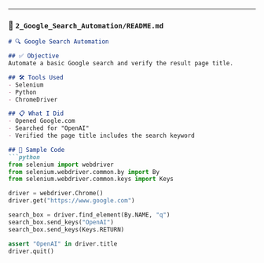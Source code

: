 
---

### 📁 `2_Google_Search_Automation/README.md`

```markdown
# 🔍 Google Search Automation

## ✅ Objective
Automate a basic Google search and verify the result page title.

## 🛠️ Tools Used
- Selenium
- Python
- ChromeDriver

## 📋 What I Did
- Opened Google.com
- Searched for "OpenAI"
- Verified the page title includes the search keyword

## 🧪 Sample Code
```python
from selenium import webdriver
from selenium.webdriver.common.by import By
from selenium.webdriver.common.keys import Keys

driver = webdriver.Chrome()
driver.get("https://www.google.com")

search_box = driver.find_element(By.NAME, "q")
search_box.send_keys("OpenAI")
search_box.send_keys(Keys.RETURN)

assert "OpenAI" in driver.title
driver.quit()
